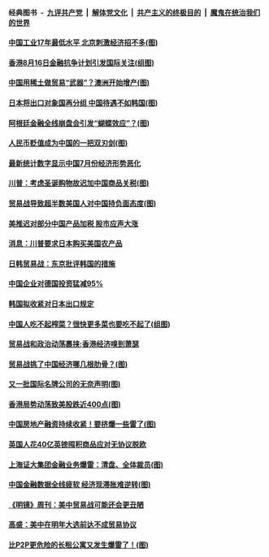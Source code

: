 ####  经典图书 &nbsp;-&nbsp; [九评共产党](../../../../9ping.md?t=08150032/blob/master/README.md?t=08150032) &nbsp;|&nbsp; [解体党文化](../../../../jtdwh.md?t=08150032/blob/master/README.md?t=08150032)  &nbsp;|&nbsp; [共产主义的终极目的](../../../../gczydzjmd.md?t=08150032/blob/master/README.md?t=08150032) &nbsp;|&nbsp; [魔鬼在统治我们的世界](../../../../mgztzwmdsj.md?t=08150032/blob/master/README.md?t=08150032) 

#### [中国工业17年最低水平 北京刺激经济招不多(图)](../pages/p5/903698.md?t=08150032) 

#### [香港8月16日金融抗争计划引发国际关注(组图)](../pages/p5/903623.md?t=08150032) 

#### [中国用稀土做贸易“武器”？澳洲开始增产(图)](../pages/p5/903621.md?t=08150032) 

#### [日本将出口对象国再分组 中国待遇不如韩国(图)](../pages/p5/903620.md?t=08150032) 

#### [阿根廷金融全线崩盘会引发“蝴蝶效应”？(图)](../pages/p5/903590.md?t=08150032) 

#### [人民币贬值成为中国的一把双刃剑(图)](../pages/p5/903578.md?t=08150032) 

#### [最新统计数字显示中国7月份经济形势恶化](../pages/p5/903701.md?t=08150032) 

#### [川普：考虑圣诞购物故迟加中国商品关税(图)](../pages/p5/903659.md?t=08150032) 

#### [贸易战导致超半数美国人对中国持负面态度(图)](../pages/p5/903630.md?t=08150032) 

#### [美推迟对部分中国产品加税 股市应声大涨](../pages/p5/903624.md?t=08150032) 

#### [消息：川普要求日本购买美国农产品](../pages/p5/903618.md?t=08150032) 

#### [日韩贸易战：东京批评韩国的措施](../pages/p5/903580.md?t=08150032) 

#### [中国企业对德国投资猛减95%](../pages/p5/903579.md?t=08150032) 

#### [韩国拟收紧对日本出口规定](../pages/p5/903577.md?t=08150032) 

#### [中国人吃不起榨菜？很快更多菜也要吃不起了(组图)](../pages/p5/903485.md?t=08150032) 

#### [贸易战和政治动荡裹挟:香港经济嗅到萧瑟](../pages/p5/903523.md?t=08150032) 

#### [贸易战挑了中国经济哪几根肋骨？(图)](../pages/p5/903522.md?t=08150032) 

#### [又一批国际名牌公司的无奈声明(图)](../pages/p5/903516.md?t=08150032) 

#### [香港局势动荡致美股跌近400点(图)](../pages/p5/903511.md?t=08150032) 

#### [中国房地产融资持续收紧！要挤爆一些雷了(图)](../pages/p5/903489.md?t=08150032) 

#### [英国人花40亿英镑囤积商品应对无协议脱欧](../pages/p5/903488.md?t=08150032) 

#### [上海证大集团金融业务爆雷：清盘、全体裁员(图)](../pages/p5/903473.md?t=08150032) 

#### [中国金融数据全线疲软 经济现滞胀难逆转(图)](../pages/p5/903469.md?t=08150032) 

#### [《明镜》周刊：美中贸易战可能还会更丑陋](../pages/p5/903458.md?t=08150032) 

#### [高盛：美中在明年大选前达不成贸易协议](../pages/p5/903457.md?t=08150032) 

#### [比P2P更危险的长租公寓又发生爆雷了！(图)](../pages/p5/903456.md?t=08150032) 

